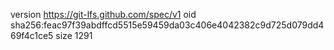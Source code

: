 version https://git-lfs.github.com/spec/v1
oid sha256:feac97f39abdffcd5515e59459da03c406e4042382c9d725d079dd469f4c1ce5
size 1291

